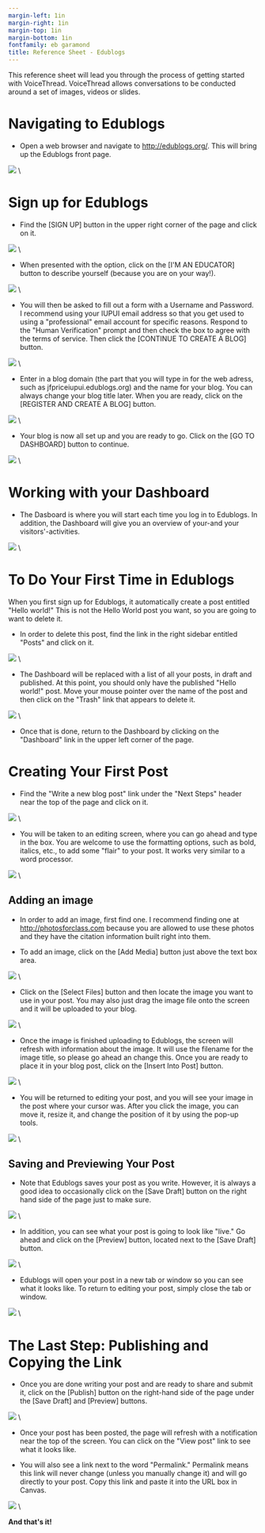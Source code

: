 ```yaml
---
margin-left: 1in
margin-right: 1in
margin-top: 1in
margin-bottom: 1in
fontfamily: eb garamond
title: Reference Sheet - Edublogs
---
```


This reference sheet will lead you through the process of getting started with VoiceThread. VoiceThread allows conversations to be conducted around a set of images, videos or slides.

# Navigating to Edublogs

-   Open a web browser and navigate to <http://edublogs.org/>. This will bring up the Edublogs front page.

![](media/reference-edublog/image0.png)
\ 

# Sign up for Edublogs

-   Find the \[SIGN UP\] button in the upper right corner of the page and click on it.

![](media/reference-edublog/image1.png)
\ 

-   When presented with the option, click on the \[I'M AN EDUCATOR\] button to describe yourself (because you are on your way!).

![](media/reference-edublog/image2.png)
\ 

-   You will then be asked to fill out a form with a Username and Password. I recommend using your IUPUI email address so that you get used to using a "professional" email account for specific reasons. Respond to the "Human Verification" prompt and then check the box to agree with the terms of service. Then click the \[CONTINUE TO CREATE A BLOG\] button.

![](media/reference-edublog/image3.png)
\ 

-   Enter in a blog domain (the part that you will type in for the web adress, such as jfpriceiupui.edublogs.org) and the name for your blog. You can always change your blog title later. When you are ready, click on the \[REGISTER AND CREATE A BLOG\] button.

![](media/reference-edublog/image4.png)
\ 

- Your blog is now all set up and you are ready to go. Click on the \[GO TO DASHBOARD\] button to continue.

![](media/reference-edublog/image5.png)
\ 

# Working with your Dashboard

- The Dasboard is where you will start each time you log in to Edublogs. In addition, the Dashboard will give you an overview of your-and your visitors'-activities.

![](media/reference-edublog/image6.png)
\ 

# To Do Your First Time in Edublogs

When you first sign up for Edublogs, it automatically create a post entitled "Hello world!" This is not the Hello World post you want, so you are going to want to delete it.

-   In order to delete this post, find the link in the right sidebar entitled "Posts" and click on it.

![](media/reference-edublog/image6a.png)
\ 

-   The Dashboard will be replaced with a list of all your posts, in draft and published. At this point, you should only have the published "Hello world!" post. Move your mouse pointer over the name of the post and then click on the "Trash" link that appears to delete it.

![](media/reference-edublog/image6b.png)
\ 

- Once that is done, return to the Dashboard by clicking on the "Dashboard" link in the upper left corner of the page.

# Creating Your First Post

-   Find the "Write a new blog post" link under the "Next Steps" header near the top of the page and click on it.

![](media/reference-edublog/image7.png)
\ 

-   You will be taken to an editing screen, where you can go ahead and type in the box. You are welcome to use the formatting options, such as bold, italics, etc., to add some "flair" to your post. It works very similar to a word processor.

![](media/reference-edublog/image8.png)
\ 

## Adding an image

- In order to add an image, first find one. I recommend finding one at http://photosforclass.com because you are allowed to use these photos and they have the citation information built right into them.

- To add an image, click on the \[Add Media\] button just above the text box area.

![](media/reference-edublog/image7a.png)
\ 

- Click on the \[Select Files\] button and then locate the image you want to use in your post. You may also just drag the image file onto the screen and it will be uploaded to your blog.

![](media/reference-edublog/image7b.png)
\ 

- Once the image is finished uploading to Edublogs, the screen will refresh with information about the image. It will use the filename for the image title, so please go ahead an change this. Once you are ready to place it in your blog post, click on the \[Insert Into Post\] button.

![](media/reference-edublog/image7c.png)
\ 

- You will be returned to editing your post, and you will see your image in the post where your cursor was. After you click the image, you can move it, resize it, and change the position of it by using the pop-up tools.

![](media/reference-edublog/image7d.png)
\ 

## Saving and Previewing Your Post

-   Note that Edublogs saves your post as you write. However, it is always a good idea to occasionally click on the \[Save Draft\] button on the right hand side of the page just to make sure.

![](media/reference-edublog/image9.png)
\ 

-   In addition, you can see what your post is going to look like "live." Go ahead and click on the \[Preview\] button, located next to the \[Save Draft\] button.

![](media/reference-edublog/image10.png)
\ 

-   Edublogs will open your post in a new tab or window so you can see what it looks like. To return to editing your post, simply close the tab or window.

![](media/reference-edublog/image11.png)
\ 

# The Last Step: Publishing and Copying the Link

-   Once you are done writing your post and are ready to share and submit it, click on the \[Publish\] button on the right-hand side of the page under the \[Save Draft\] and \[Preview\] buttons.

![](media/reference-edublog/image12.png)
\ 

-  Once your post has been posted, the page will refresh with a notification near the top of the screen. You can click on the "View post" link to see what it looks like.

- You will also see a link next to the word "Permalink." Permalink means this link will never change (unless you manually change it) and will go directly to your post. Copy this link and paste it into the URL box in Canvas.

![](media/reference-edublog/image13.png)
\ 

**And that's it!**
